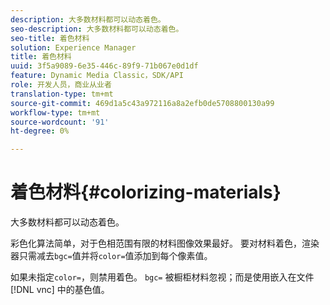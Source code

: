 ```yaml
---
description: 大多数材料都可以动态着色。
seo-description: 大多数材料都可以动态着色。
seo-title: 着色材料
solution: Experience Manager
title: 着色材料
uuid: 3f5a9089-6e35-446c-89f9-71b067e0d1df
feature: Dynamic Media Classic，SDK/API
role: 开发人员，商业从业者
translation-type: tm+mt
source-git-commit: 469d1a5c43a972116a8a2efb0de5708800130a99
workflow-type: tm+mt
source-wordcount: '91'
ht-degree: 0%

---
```



# 着色材料{#colorizing-materials}

大多数材料都可以动态着色。

彩色化算法简单，对于色相范围有限的材料图像效果最好。 要对材料着色，渲染器只需减去`bgc=`值并将`color=`值添加到每个像素值。

如果未指定`color=`，则禁用着色。 `bgc=` 被橱柜材料忽视；而是使用嵌入在文件 [!DNL vnc] 中的基色值。
